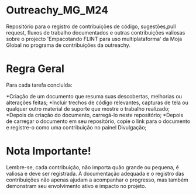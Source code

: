 # Outreachy_MG_M24
Repositório para o registro de contribuições de código, sugestões,pull request, fluxos de trabalho documentados e outras contribuições valiosas sobre o projecto 'Empacotando FLINT para uso multiplataforma' da Moja Global no programa de contribuições da outreachy.
# Regra Geral
Para cada tarefa concluída:<p>
*Criação de um documento que resuma suas descobertas, melhorias ou alterações feitas;
*Incluir trechos de código relevantes, capturas de tela ou qualquer outro material de suporte que mostre o trabalho realizado;
*Depois da criação do documento, carregá-lo neste repositório;
*Depois de carregar o documento em seu repositório, copie o link para o documento e registre-o como uma contribuição no painel Divulgação;
# Nota Importante!
Lembre-se, cada contribuição, não importa quão grande ou pequena, é valiosa e deve ser registrada. A documentação adequada e o registro das contribuições não apenas ajudam a acompanhar o progresso, mas também demonstram seu envolvimento ativo e impacto no projeto.
